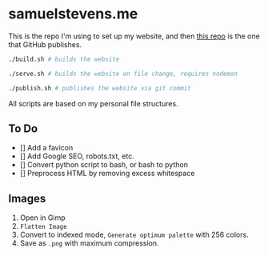 # samuelstevens.me

This is the repo I'm using to set up my website, and then [this repo](https://github.com/samuelstevens/samuelstevens.github.io) is the one that GitHub publishes.

```bash
./build.sh # builds the website

./serve.sh # builds the website on file change, requires nodemon

./publish.sh # publishes the website via git commit
```

All scripts are based on my personal file structures.

## To Do

- [] Add a favicon
- [] Add Google SEO, robots.txt, etc.
- [] Convert python script to bash, or bash to python
- [] Preprocess HTML by removing excess whitespace

## Images

1. Open in Gimp
2. `Flatten Image`
3. Convert to indexed mode, `Generate optimum palette` with 256 colors.
4. Save as `.png` with maximum compression.
